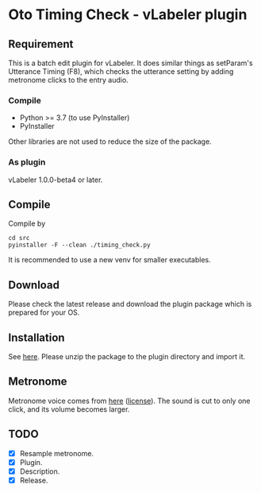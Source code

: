 # Oto Timing Check - vLabeler plugin

## Requirement

This is a batch edit plugin for vLabeler. It does similar things as setParam's Utterance Timing (F8), which checks the utterance setting by adding metronome clicks to the entry audio.

### Compile

- Python >= 3.7 (to use PyInstaller)
- PyInstaller

Other libraries are not used to reduce the size of the package.

### As plugin

vLabeler 1.0.0-beta4 or later.

## Compile

Compile by

```
cd src
pyinstaller -F --clean ./timing_check.py
```

It is recommended to use a new venv for smaller executables.

## Download

Please check the latest release and download the plugin package which is prepared for your OS.

## Installation

See [here](https://github.com/sdercolin/vlabeler#batch-edit-plugins).
Please unzip the package to the plugin directory and import it.

## Metronome

Metronome voice comes from [here](https://pixabay.com/sound-effects/metronome-05-67359/) ([license](https://pixabay.com/service/license-summary/)). 
The sound is cut to only one click, and its volume becomes larger.

## TODO

- [x] Resample metronome.
- [x] Plugin.
- [x] Description.
- [x] Release.
